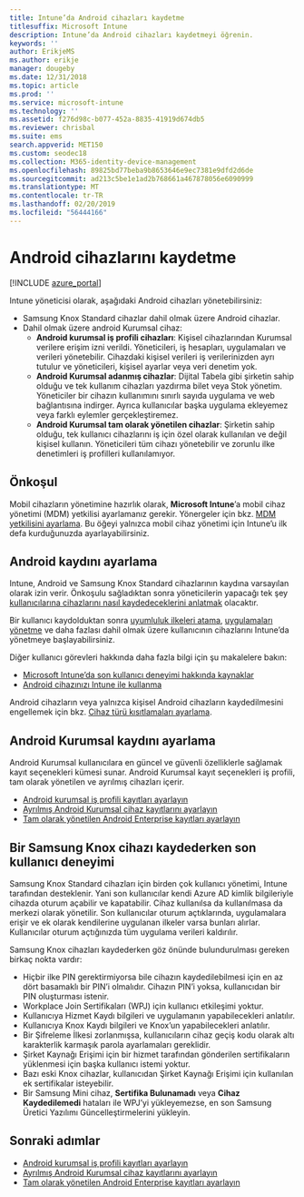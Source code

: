 ```yaml
---
title: Intune’da Android cihazları kaydetme
titlesuffix: Microsoft Intune
description: Intune’da Android cihazları kaydetmeyi öğrenin.
keywords: ''
author: ErikjeMS
ms.author: erikje
manager: dougeby
ms.date: 12/31/2018
ms.topic: article
ms.prod: ''
ms.service: microsoft-intune
ms.technology: ''
ms.assetid: f276d98c-b077-452a-8835-41919d674db5
ms.reviewer: chrisbal
ms.suite: ems
search.appverid: MET150
ms.custom: seodec18
ms.collection: M365-identity-device-management
ms.openlocfilehash: 89825bd77beba9b8653646e9ec7381e9dfd2d6de
ms.sourcegitcommit: ad213c5be1e1ad2b768661a467878056e6090999
ms.translationtype: MT
ms.contentlocale: tr-TR
ms.lasthandoff: 02/20/2019
ms.locfileid: "56444166"
---
```

# <a name="enroll-android-devices"></a>Android cihazlarını kaydetme

[!INCLUDE [azure_portal](./includes/azure_portal.md)]

Intune yöneticisi olarak, aşağıdaki Android cihazları yönetebilirsiniz:
- Samsung Knox Standard cihazlar dahil olmak üzere Android cihazlar.
- Dahil olmak üzere android Kurumsal cihaz:
    - **Android kurumsal iş profili cihazları**: Kişisel cihazlarından Kurumsal verilere erişim izni verildi. Yöneticileri, iş hesapları, uygulamaları ve verileri yönetebilir. Cihazdaki kişisel verileri iş verilerinizden ayrı tutulur ve yöneticileri, kişisel ayarlar veya veri denetim yok. 
    - **Android Kurumsal adanmış cihazlar**: Dijital Tabela gibi şirketin sahip olduğu ve tek kullanım cihazları yazdırma bilet veya Stok yönetim. Yöneticiler bir cihazın kullanımını sınırlı sayıda uygulama ve web bağlantısına indirger. Ayrıca kullanıcılar başka uygulama ekleyemez veya farklı eylemler gerçekleştiremez.
    - **Android Kurumsal tam olarak yönetilen cihazlar**: Şirketin sahip olduğu, tek kullanıcı cihazlarını iş için özel olarak kullanılan ve değil kişisel kullanın. Yöneticileri tüm cihazı yönetebilir ve zorunlu ilke denetimleri iş profilleri kullanılamıyor. 

## <a name="prerequisite"></a>Önkoşul

Mobil cihazların yönetimine hazırlık olarak, **Microsoft Intune**’a mobil cihaz yönetimi (MDM) yetkilisi ayarlamanız gerekir. Yönergeler için bkz. [MDM yetkilisini ayarlama](mdm-authority-set.md). Bu öğeyi yalnızca mobil cihaz yönetimi için Intune’u ilk defa kurduğunuzda ayarlayabilirsiniz.

## <a name="set-up-android-enrollment"></a>Android kaydını ayarlama

Intune, Android ve Samsung Knox Standard cihazlarının kaydına varsayılan olarak izin verir. Önkoşulu sağladıktan sonra yöneticilerin yapacağı tek şey [kullanıcılarına cihazlarını nasıl kaydedeceklerini anlatmak](/intune-user-help/enroll-your-device-in-intune-android) olacaktır.

Bir kullanıcı kaydolduktan sonra [uyumluluk ilkeleri atama](compliance-policy-create-android.md), [uygulamaları yönetme](app-management.md) ve daha fazlası dahil olmak üzere kullanıcının cihazlarını Intune’da yönetmeye başlayabilirsiniz.

Diğer kullanıcı görevleri hakkında daha fazla bilgi için şu makalelere bakın:

- [Microsoft Intune’da son kullanıcı deneyimi hakkında kaynaklar](end-user-educate.md)
- [Android cihazınızı Intune ile kullanma](https://docs.microsoft.com/intune-user-help/using-your-android-device-with-intune)

Android cihazların veya yalnızca kişisel Android cihazların kaydedilmesini engellemek için bkz. [Cihaz türü kısıtlamaları ayarlama](enrollment-restrictions-set.md).

## <a name="set-up-android-enterprise-enrollment"></a>Android Kurumsal kaydını ayarlama

Android Kurumsal kullanıcılara en güncel ve güvenli özelliklerle sağlamak kayıt seçenekleri kümesi sunar. Android Kurumsal kayıt seçenekleri iş profili, tam olarak yönetilen ve ayrılmış cihazları içerir.

- [Android kurumsal iş profili kayıtları ayarlayın](android-work-profile-enroll.md)
- [Ayrılmış Android Kurumsal cihaz kayıtlarını ayarlayın](android-kiosk-enroll.md)
- [Tam olarak yönetilen Android Enterprise kayıtları ayarlayın](android-fully-managed-enroll.md)

## <a name="end-user-experience-when-enrolling-a-samsung-knox-device"></a>Bir Samsung Knox cihazı kaydederken son kullanıcı deneyimi

Samsung Knox Standard cihazları için birden çok kullanıcı yönetimi, Intune tarafından desteklenir. Yani son kullanıcılar kendi Azure AD kimlik bilgileriyle cihazda oturum açabilir ve kapatabilir. Cihaz kullanılsa da kullanılmasa da merkezi olarak yönetilir. Son kullanıcılar oturum açtıklarında, uygulamalara erişir ve ek olarak kendilerine uygulanan ilkeler varsa bunları alırlar. Kullanıcılar oturum açtığınızda tüm uygulama verileri kaldırılır.

Samsung Knox cihazları kaydederken göz önünde bulundurulması gereken birkaç nokta vardır:
-   Hiçbir ilke PIN gerektirmiyorsa bile cihazın kaydedilebilmesi için en az dört basamaklı bir PIN’i olmalıdır. Cihazın PIN’i yoksa, kullanıcıdan bir PIN oluşturması istenir.
-   Workplace Join Sertifikaları (WPJ) için kullanıcı etkileşimi yoktur.
-   Kullanıcıya Hizmet Kaydı bilgileri ve uygulamanın yapabilecekleri anlatılır.
-   Kullanıcıya Knox Kaydı bilgileri ve Knox’un yapabilecekleri anlatılır.
-   Bir Şifreleme İlkesi zorlanmışsa, kullanıcıların cihaz geçiş kodu olarak altı karakterlik karmaşık parola ayarlamaları gereklidir.
-   Şirket Kaynağı Erişimi için bir hizmet tarafından gönderilen sertifikaların yüklenmesi için başka kullanıcı istemi yoktur.
- Bazı eski Knox cihazlar, kullanıcıdan Şirket Kaynağı Erişimi için kullanılan ek sertifikalar isteyebilir.
- Bir Samsung Mini cihaz, **Sertifika Bulunamadı** veya **Cihaz Kaydedilemedi** hataları ile WPJ’yi yükleyemezse, en son Samsung Üretici Yazılımı Güncelleştirmelerini yükleyin.

## <a name="next-steps"></a>Sonraki adımlar

- [Android kurumsal iş profili kayıtları ayarlayın](android-work-profile-enroll.md)
- [Ayrılmış Android Kurumsal cihaz kayıtlarını ayarlayın](android-kiosk-enroll.md)
- [Tam olarak yönetilen Android Enterprise kayıtları ayarlayın](android-fully-managed-enroll.md)
